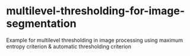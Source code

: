 # multilevel-thresholding-for-image-segmentation
Example for multilevel thresholding in image processing using maximum entropy criterion &amp; automatic thresholding criterion
